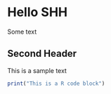 # Hello SHH

Some text

## Second Header
This is a sample text

```r
print("This is a R code block")
```